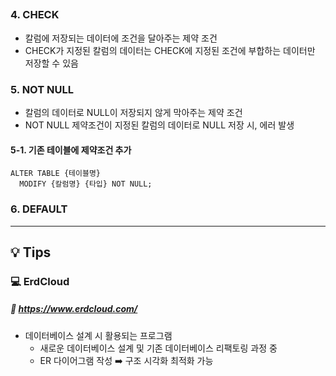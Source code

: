   ##
### **4. CHECK**
- 칼럼에 저장되는 데이터에 조건을 달아주는 제약 조건
- CHECK가 지정된 칼럼의 데이터는 CHECK에 지정된 조건에 부합하는 데이터만 저장할 수 있음

### **5. NOT NULL**
- 칼럼의 데이터로 NULL이 저장되지 않게 막아주는 제약 조건
- NOT NULL 제약조건이 지정된 칼럼의 데이터로 NULL 저장 시, 에러 발생
#### 5-1. 기존 테이블에 제약조건 추가
```
ALTER TABLE {테이블명}
  MODIFY {칼럼명} {타입} NOT NULL;
```

### **6. DEFAULT**

---
## **💡 Tips**
### **💻 ErdCloud**
##### 🔗 https://www.erdcloud.com/
- 데이터베이스 설계 시 활용되는 프로그램
  - 새로운 데이터베이스 설계 및 기존 데이터베이스 리팩토링 과정 중
  - ER 다이어그램 작성 ➡️ 구조 시각화 최적화 가능
